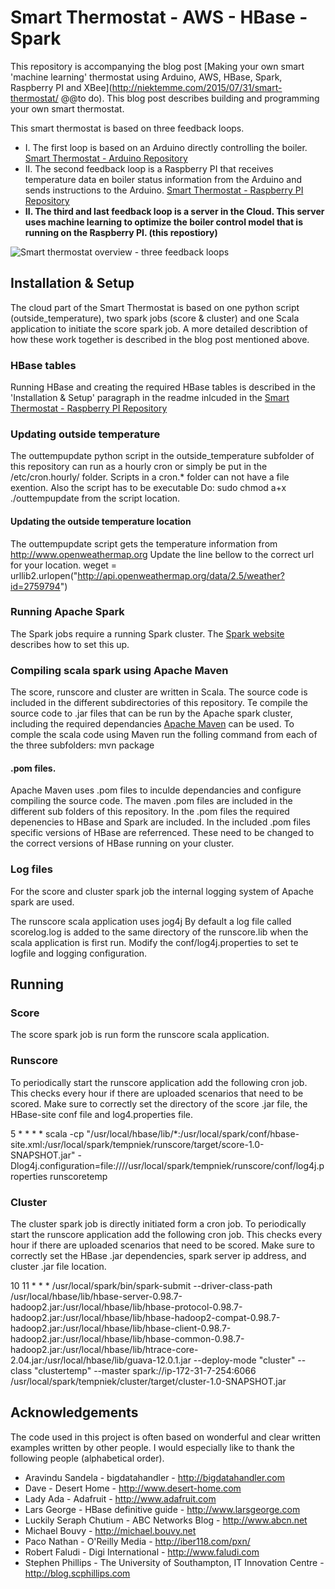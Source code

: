 # Smart Thermostat - AWS - HBase - Spark

This repository is accompanying the blog post [Making your own smart 'machine learning' thermostat using Arduino, AWS, HBase, Spark, Raspberry PI and XBee](http://niektemme.com/2015/07/31/smart-thermostat/ @@to do). This blog post describes building and programming your own smart thermostat. 

This smart thermostat is based on three feedback loops. 
- I. The first loop is based on an Arduino directly controlling the boiler. [Smart Thermostat - Arduino Repository](https://github.com/niektemme/smarttherm-arduino)
- II. The second feedback loop is a Raspberry PI that receives temperature data en boiler status information from the Arduino and sends instructions to the Arduino. [Smart Thermostat - Raspberry PI Repository](https://github.com/niektemme/smarttherm-rpi)
- **II. The third and last feedback loop is a server in the Cloud. This server uses machine learning to optimize the boiler control model that is running on the Raspberry PI. (this repostiory)**

![Smart thermostat overview - three feedback loops](https://niektemme.files.wordpress.com/2015/07/schema_loop3.png)

## Installation & Setup
The cloud part of the Smart Thermostat is based on one python script (outside_temperature), two spark jobs (score & cluster) and one Scala application to initiate the score spark job. A more detailed describtion of how these work together is described in the blog post mentioned above. 

### HBase tables
Running HBase and creating the required HBase tables is described in the 'Installation & Setup' paragraph in the readme inlcuded in the [Smart Thermostat - Raspberry PI Repository](https://github.com/niektemme/smarttherm-rpi)

### Updating outside temperature
The outtempupdate python script in the outside_temperature subfolder of this repository can run as a hourly cron or simply be put in the /etc/cron.hourly/ folder. Scripts in a cron.* folder can not have a file exention. Also the script has to be executable Do: sudo chmod a+x ./outtempupdate from the script location.

#### Updating the outside temperature location
The outtempupdate script gets the temperature information from http://www.openweathermap.org Update the line bellow to the correct url for your location.
weget = urllib2.urlopen("http://api.openweathermap.org/data/2.5/weather?id=2759794")

### Running Apache Spark
The Spark jobs require a running Spark cluster. The [Spark website](https://spark.apache.org/docs/latest/cluster-overview.html) describes how to set this up.

### Compiling scala spark using Apache Maven
The score, runscore and cluster are written in Scala. The source code is included in the different subdirectories of this repository. Te compile the source code to .jar files that can be run by the Apache spark cluster, including the required dependancies [Apache Maven](http://maven.apache.org) can be used. To comple the scala code using Maven run the folling command from each of the three subfolders: mvn package

#### .pom files.
Apache Maven uses .pom files to inculde dependancies and configure compiling the source code.
The maven .pom files are included in the different sub folders of this repository. In the .pom files the required depenencies to HBase and Spark are included. In the included .pom files specific versions of HBase are referrenced. These need to be changed to the correct versions of HBase running on your cluster.

### Log files
For the score and cluster spark job the internal logging system of Apache spark are used.

The runscore scala application uses jog4j By default a log file called scorelog.log is added to the same directory of the runscore.lib when the scala application is first run. Modify the conf/log4j.properties to set te logfile and logging configuration.

## Running

### Score
The score spark job is run form the runscore scala application.

### Runscore
To periodically start the runscore application add the following cron job. This checks every hour if there are uploaded scenarios that need to be scored. Make sure to correctly set the directory of the score .jar file, the HBase-site conf file and log4.properties file.

5 * * * * scala -cp "/usr/local/hbase/lib/*:/usr/local/spark/conf/hbase-site.xml:/usr/local/spark/tempniek/runscore/target/score-1.0-SNAPSHOT.jar" -Dlog4j.configuration=file:////usr/local/spark/tempniek/runscore/conf/log4j.properties runscoretemp

### Cluster
The cluster spark job is directly initiated form a cron job. To periodically start the runscore application add the following cron job. This checks every hour if there are uploaded scenarios that need to be scored. Make sure to correctly set the HBase .jar dependencies, spark server ip address, and cluster .jar file location.

10 11 * * * /usr/local/spark/bin/spark-submit --driver-class-path /usr/local/hbase/lib/hbase-server-0.98.7-hadoop2.jar:/usr/local/hbase/lib/hbase-protocol-0.98.7-hadoop2.jar:/usr/local/hbase/lib/hbase-hadoop2-compat-0.98.7-hadoop2.jar:/usr/local/hbase/lib/hbase-client-0.98.7-hadoop2.jar:/usr/local/hbase/lib/hbase-common-0.98.7-hadoop2.jar:/usr/local/hbase/lib/htrace-core-2.04.jar:/usr/local/hbase/lib/guava-12.0.1.jar --deploy-mode "cluster" --class "clustertemp" --master spark://ip-172-31-7-254:6066 /usr/local/spark/tempniek/cluster/target/cluster-1.0-SNAPSHOT.jar


## Acknowledgements
The code used in this project is often based on wonderful and clear written examples written by other people. I would especially like to thank the following people (alphabetical order).

- Aravindu Sandela - bigdatahandler - http://bigdatahandler.com
- Dave - Desert Home - http://www.desert-home.com
- Lady Ada - Adafruit - http://www.adafruit.com
- Lars George - HBase definitive guide - http://www.larsgeorge.com
- Luckily Seraph Chutium - ABC Networks Blog - http://www.abcn.net
- Michael Bouvy - http://michael.bouvy.net
- Paco Nathan - O'Reilly Media - http://iber118.com/pxn/
- Robert Faludi - Digi International - http://www.faludi.com
- Stephen Phillips - The University of Southampton, IT Innovation Centre  - http://blog.scphillips.com
